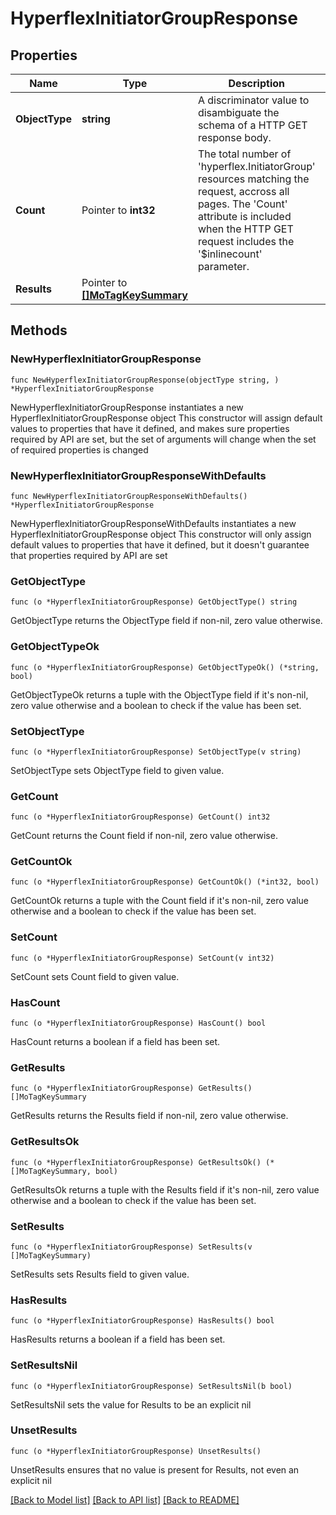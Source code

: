 # HyperflexInitiatorGroupResponse

## Properties

Name | Type | Description | Notes
------------ | ------------- | ------------- | -------------
**ObjectType** | **string** | A discriminator value to disambiguate the schema of a HTTP GET response body. | 
**Count** | Pointer to **int32** | The total number of &#39;hyperflex.InitiatorGroup&#39; resources matching the request, accross all pages. The &#39;Count&#39; attribute is included when the HTTP GET request includes the &#39;$inlinecount&#39; parameter. | [optional] 
**Results** | Pointer to [**[]MoTagKeySummary**](MoTagKeySummary.md) |  | [optional] 

## Methods

### NewHyperflexInitiatorGroupResponse

`func NewHyperflexInitiatorGroupResponse(objectType string, ) *HyperflexInitiatorGroupResponse`

NewHyperflexInitiatorGroupResponse instantiates a new HyperflexInitiatorGroupResponse object
This constructor will assign default values to properties that have it defined,
and makes sure properties required by API are set, but the set of arguments
will change when the set of required properties is changed

### NewHyperflexInitiatorGroupResponseWithDefaults

`func NewHyperflexInitiatorGroupResponseWithDefaults() *HyperflexInitiatorGroupResponse`

NewHyperflexInitiatorGroupResponseWithDefaults instantiates a new HyperflexInitiatorGroupResponse object
This constructor will only assign default values to properties that have it defined,
but it doesn't guarantee that properties required by API are set

### GetObjectType

`func (o *HyperflexInitiatorGroupResponse) GetObjectType() string`

GetObjectType returns the ObjectType field if non-nil, zero value otherwise.

### GetObjectTypeOk

`func (o *HyperflexInitiatorGroupResponse) GetObjectTypeOk() (*string, bool)`

GetObjectTypeOk returns a tuple with the ObjectType field if it's non-nil, zero value otherwise
and a boolean to check if the value has been set.

### SetObjectType

`func (o *HyperflexInitiatorGroupResponse) SetObjectType(v string)`

SetObjectType sets ObjectType field to given value.


### GetCount

`func (o *HyperflexInitiatorGroupResponse) GetCount() int32`

GetCount returns the Count field if non-nil, zero value otherwise.

### GetCountOk

`func (o *HyperflexInitiatorGroupResponse) GetCountOk() (*int32, bool)`

GetCountOk returns a tuple with the Count field if it's non-nil, zero value otherwise
and a boolean to check if the value has been set.

### SetCount

`func (o *HyperflexInitiatorGroupResponse) SetCount(v int32)`

SetCount sets Count field to given value.

### HasCount

`func (o *HyperflexInitiatorGroupResponse) HasCount() bool`

HasCount returns a boolean if a field has been set.

### GetResults

`func (o *HyperflexInitiatorGroupResponse) GetResults() []MoTagKeySummary`

GetResults returns the Results field if non-nil, zero value otherwise.

### GetResultsOk

`func (o *HyperflexInitiatorGroupResponse) GetResultsOk() (*[]MoTagKeySummary, bool)`

GetResultsOk returns a tuple with the Results field if it's non-nil, zero value otherwise
and a boolean to check if the value has been set.

### SetResults

`func (o *HyperflexInitiatorGroupResponse) SetResults(v []MoTagKeySummary)`

SetResults sets Results field to given value.

### HasResults

`func (o *HyperflexInitiatorGroupResponse) HasResults() bool`

HasResults returns a boolean if a field has been set.

### SetResultsNil

`func (o *HyperflexInitiatorGroupResponse) SetResultsNil(b bool)`

 SetResultsNil sets the value for Results to be an explicit nil

### UnsetResults
`func (o *HyperflexInitiatorGroupResponse) UnsetResults()`

UnsetResults ensures that no value is present for Results, not even an explicit nil

[[Back to Model list]](../README.md#documentation-for-models) [[Back to API list]](../README.md#documentation-for-api-endpoints) [[Back to README]](../README.md)


